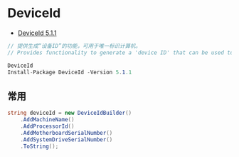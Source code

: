 # DeviceId

- [DeviceId 5.1.1](https://www.nuget.org/packages/DeviceId/)

```c#
// 提供生成“设备ID”的功能，可用于唯一标识计算机。
// Provides functionality to generate a 'device ID' that can be used to uniquely identify a computer.

DeviceId
Install-Package DeviceId -Version 5.1.1
```

## 常用

```c#
string deviceId = new DeviceIdBuilder()
    .AddMachineName()
    .AddProcessorId()
    .AddMotherboardSerialNumber()
    .AddSystemDriveSerialNumber()
    .ToString();
```
